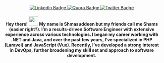 <div id="badges" align="center">
  <a target="_blank" href="https://www.linkedin.com/in/shamsuddeen-abdulkadir-319b7288">
    <img src="https://img.shields.io/badge/LinkedIn-blue?style=for-the-badge&logo=linkedin&logoColor=white" alt="LinkedIn Badge"/>
  </a>
  <a target="_blank" href="https://www.quora.com/profile/Shamsuddeen-Abdulkadir">
    <img src="https://img.shields.io/badge/Quora-red?logo=quora&logoColor=white&style=for-the-badge" alt="Quora Badge"/>
  </a>
  <a target="_blank" href="https://twitter.com/_eldeeno">
    <img src="https://img.shields.io/badge/Twitter-blue?style=for-the-badge&logo=twitter&logoColor=white" alt="Twitter Badge"/>
  </a>
  <div>
    <img src="https://komarev.com/ghpvc/?username=eldeeno&style=flat-square&color=blue" alt=""/>
  </div>
 
  <h4>
    Hey there!
    <img src="https://media.giphy.com/media/hvRJCLFzcasrR4ia7z/giphy.gif" width="30px"/> My name is Shmasuddeen but my friends call me Shams (easier right?). I’m a results-driven Software Engineer with extensive experience across various technologies. I began my career working with .NET and Java, and over the past few years, I’ve specialized in PHP (Laravel) and JavaScript (Vue). Recently, I’ve developed a strong interest in DevOps, further broadening my skill set and approach to software development.
  </h1>
</div>
